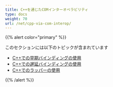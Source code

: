 ```yaml
---
title: C++を通じたCOMインターオペラビリティ
type: docs
weight: 70
url: /net/cpp-via-com-interop/
---
```


{{% alert color="primary" %}}

このセクションには以下のトピックが含まれています

- [C++での早期バインディングの使用](/pdf/net/using-early-binding-in-cpp/)
- [C++での遅延バインディングの使用](/pdf/net/using-late-binding-in-cpp/)
- [C++でのラッパーの使用](/pdf/net/using-wrapper-in-cpp/)

{{% /alert %}}
